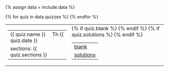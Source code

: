 {% assign data = include.data %}
<table class="asst-table">
{% for quiz in data.quizzes %}
<tr>
  <td>
		<table class="inner">
		  <tr>
			    <td>{{ quiz.name }} &nbsp; &nbsp; Th {{ quiz.date }}</td>
			</tr>
			<tr>
			    <td>sections: {{ quiz.sections }}</td>
			</tr>
		</table>
	</td>
	<td>
		<table class="inner">
		  {% if quiz.blank %}
		  <tr>
			    <td><a href="{{ data.home }}/{{ quiz.blank }}">blank</a></td>
			</tr>
		  {% endif %}
		  {% if quiz.solutions %}
			<tr>
			    <td><a href="{{ data.home }}/{{ quiz.solutions }}">solutions</a></td>
			</tr>
		  {% endif %}
		</table>
	</td>
</tr>
{% endfor %}
</table>
